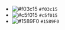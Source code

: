 - ![#f03c15](https://via.placeholder.com/15/f03c15/000000?text=ACTIONS) `#f03c15`
- ![#c5f015](https://via.placeholder.com/15/c5f015/000000?text=+STATES) `#c5f015`
- ![#1589F0](https://via.placeholder.com/15/1589F0/000000?text=+) `#1589F0`
